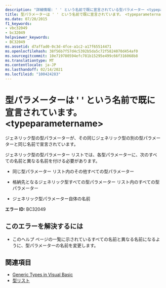 ```yaml
---
description: "詳細情報: ' ' という名前で既に宣言されている型パラメーター <typeparametername>"
title: 型パラメーターは ' ' という名前で既に宣言されています。 <typeparametername>
ms.date: 07/20/2015
f1_keywords:
- vbc32049
- bc32049
helpviewer_keywords:
- BC32049
ms.assetid: d7affad0-0c3d-4fce-a1c2-a17f65514471
ms.openlocfilehash: 38f56b7f57d4c5392b5da5c72f5824070d454af0
ms.sourcegitcommit: 10e719780594efc781b15295e499c66f316068b8
ms.translationtype: MT
ms.contentlocale: ja-JP
ms.lasthandoff: 02/14/2021
ms.locfileid: "100424283"
---
```

# <a name="type-parameter-already-declared-with-name-typeparametername"></a>型パラメーターは ' ' という名前で既に宣言されています。 \<typeparametername>

ジェネリック型の型パラメーターが、その同じジェネリック型の別の型パラメーターと同じ名前で宣言されています。  
  
 ジェネリック型の型パラメーター リストでは、各型パラメーターに、次のすべての名前と異なる名前を付ける必要があります。  
  
- 同じ型パラメーター リスト内のその他すべての型パラメーター  
  
- 格納先となるジェネリック型すべての型パラメーター リスト内のすべての型パラメーター  
  
- ジェネリック型パラメーター自体の名前  
  
 **エラー ID:** BC32049  
  
## <a name="to-correct-this-error"></a>このエラーを解決するには  
  
- このヘルプ ページの一覧に示されているすべての名前と異なる名前になるように、型パラメーターの名前を変更します。  
  
## <a name="see-also"></a>関連項目

- [Generic Types in Visual Basic](../programming-guide/language-features/data-types/generic-types.md)
- [型リスト](../language-reference/statements/type-list.md)

